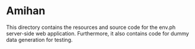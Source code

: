 # Amihan

This directory contains the resources and source code for the env.ph server-side web application. Furthermore, it also contains code for dummy data generation for testing.
